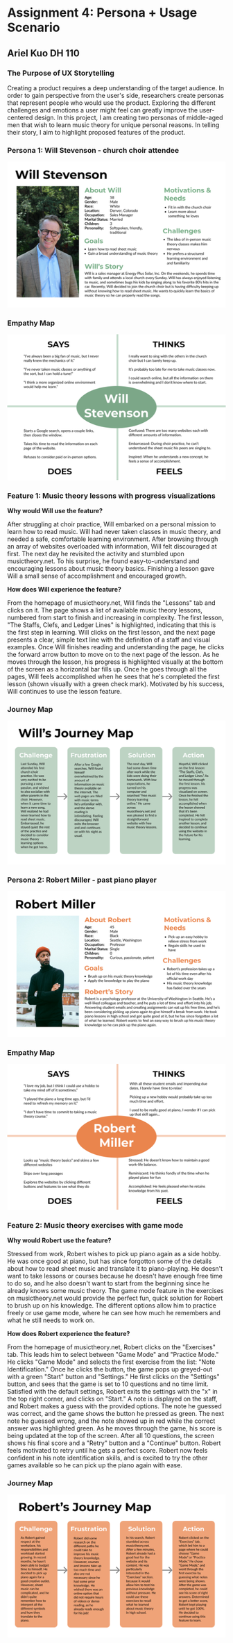 # Assignment 4: Persona + Usage Scenario

## Ariel Kuo DH 110

### The Purpose of UX Storytelling

Creating a product requires a deep understanding of the target audience. In order to gain perspective from the user's side, researchers create personas that represent people who would use the product. Exploring the different challenges and emotions a user might feel can greatly improve the user-centered design. In this project, I am creating two personas of middle-aged men that wish to learn music theory for unique personal reasons. In telling their story, I aim to highlight proposed features of the product.

### Persona 1: Will Stevenson - church choir attendee

![homepage](will.png) 


### Empathy Map

![homepage](empathy-will.png)


### Feature 1: Music theory lessons with progress visualizations

**Why would Will use the feature?**

After struggling at choir practice, Will embarked on a personal mission to learn how to read music. Will had never taken classes in music theory, and needed a safe, comfortable learning environment. After browsing through an array of websites overloaded with information, Will felt discouraged at first. The next day he revisited the activity and stumbled upon musictheory.net. To his surprise, he found easy-to-understand and encouraging lessons about music theory basics. Finishing a lesson gave Will a small sense of accomplishment and encouraged growth.

**How does Will experience the feature?**

From the homepage of musictheory.net, Will finds the "Lessons" tab and clicks on it. The page shows a list of available music theory lessons, numbered from start to finish and increasing in complexity. The first lesson, "The Staffs, Clefs, and Ledger Lines" is highlighted, indicating that this is the first step in learning. Will clicks on the first lesson, and the next page presents a clear, simple text line with the definition of a staff and visual examples. Once Will finishes reading and understanding the page, he clicks the forward arrow button to move on to the next page of the lesson. As he moves through the lesson, his progress is highlighted visually at the bottom of the screen as a horizontal bar fills up. Once he goes through all the pages, Will feels accomplished when he sees that he's completed the first lesson (shown visually with a green check mark). Motivated by his success, Will continues to use the lesson feature.

### Journey Map

![homepage](journey-will.png)

### Persona 2: Robert Miller - past piano player

![homepage](rob.png) 


### Empathy Map

![homepage](erobert.png)


### Feature 2: Music theory exercises with game mode

**Why would Robert use the feature?**

Stressed from work, Robert wishes to pick up piano again as a side hobby. He was once good at piano, but has since forgotton some of the details about how to read sheet music and translate it to piano-playing. He doesn't want to take lessons or courses because he doesn't have enough free time to do so, and he also doesn't want to start from the beginning since he already knows some music theory. The game mode feature in the exercises on musictheory.net would provide the perfect fun, quick solution for Robert to brush up on his knowledge. The different options allow him to practice freely or use game mode, where he can see how much he remembers and what he still needs to work on.

**How does Robert experience the feature?**

From the homepage of musictheory.net, Robert clicks on the "Exercises" tab. This leads him to select between "Game Mode" and "Practice Mode." He clicks "Game Mode" and selects the first exercise from the list: "Note Identification." Once he clicks the button, the game pops up greyed-out with a green "Start" button and "Settings." He first clicks on the "Settings" button, and sees that the game is set to 10 questions and no time limit. Satisfied with the default settings, Robert exits the settings with the "x" in the top right corner, and clicks on "Start." A note is displayed on the staff, and Robert makes a guess with the provided options. The note he guessed was correct, and the game shows the button he pressed as green. The next note he guessed wrong, and the note showed up in red while the correct answer was highlighted green. As he moves through the game, his score is being updated at the top of the screen. After all 10 questions, the screen shows his final score and a "Retry" button and a "Continue" button. Robert feels motivated to retry until he gets a perfect score. Robert now feels confident in his note identification skills, and is excited to try the other games available so he can pick up the piano again with ease.

### Journey Map

![homepage](jrobert.png)
